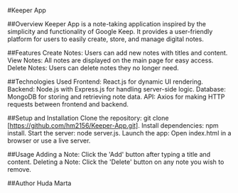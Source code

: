 #Keeper App

##Overview
Keeper App is a note-taking application inspired by the simplicity and functionality of Google Keep. It provides a user-friendly platform for users to easily create, store, and manage digital notes.

##Features
Create Notes: Users can add new notes with titles and content.
View Notes: All notes are displayed on the main page for easy access.
Delete Notes: Users can delete notes they no longer need.


##Technologies Used
Frontend: React.js for dynamic UI rendering.
Backend: Node.js with Express.js for handling server-side logic.
Database: MongoDB for storing and retrieving note data.
API: Axios for making HTTP requests between frontend and backend.

##Setup and Installation
Clone the repository: git clone [https://github.com/hm2156/Keeper-App.git].
Install dependencies: npm install.
Start the server: node server.js.
Launch the app: Open index.html in a browser or use a live server.

##Usage
Adding a Note: Click the 'Add' button after typing a title and content.
Deleting a Note: Click the 'Delete' button on any note you wish to remove.

##Author 
Huda Marta